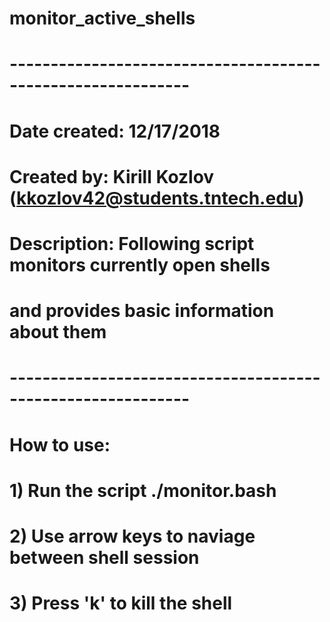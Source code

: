 # monitor_active_shells

# ------------------------------------------------------------
# Date created: 12/17/2018
# Created by: Kirill Kozlov (kkozlov42@students.tntech.edu)
# Description: Following script monitors currently open shells
#   and provides basic information about them
# ------------------------------------------------------------

# How to use:
# 1) Run the script ./monitor.bash
# 2) Use arrow keys to naviage between shell session
# 3) Press 'k' to kill the shell
#

